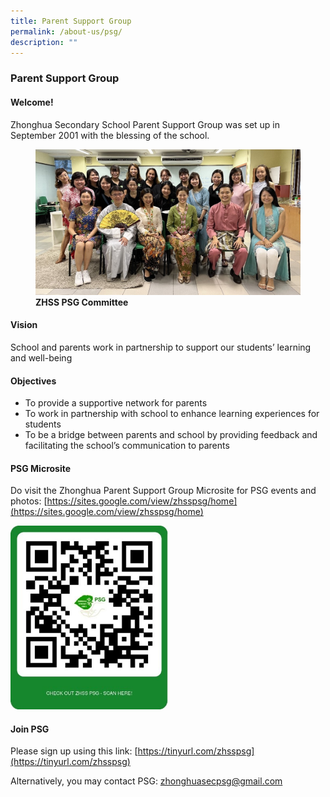 ```yaml
---
title: Parent Support Group
permalink: /about-us/psg/
description: ""
---
```

### **Parent Support Group**

#### **Welcome!**
Zhonghua Secondary School Parent Support Group was set up in September 2001 with the blessing of the school.

<figure>
<img src="/images/PSG 2022.jpg">
<figcaption><strong>  ZHSS PSG Committee
	</strong></figcaption>
</figure>

#### **Vision**
School and parents work in partnership to support our students’ learning and well-being

#### **Objectives**
* To provide a supportive network for parents
* To work in partnership with school to enhance learning experiences for students
* To be a bridge between parents and school by providing feedback and facilitating the school’s communication to parents

#### **PSG Microsite**
Do visit the Zhonghua Parent Support Group Microsite for PSG events and photos:
[https://sites.google.com/view/zhsspsg/home](https://sites.google.com/view/zhsspsg/home)

<img src="/images/PSG Microsite 2022.jpg" style="width:50%">

#### **Join PSG**
Please sign up using this link:
[https://tinyurl.com/zhsspsg](https://tinyurl.com/zhsspsg)

Alternatively, you may contact PSG: [zhonghuasecpsg@gmail.com](mailto:zhonghuasecpsg@gmail.com)